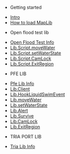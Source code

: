 - Getting started
* [Intro](README.md)
* [How to load MapLib](MapLib_Import.md)
- Open flood test lib
* [Open Flood Test Info](openfloodtest/OpenFloodTest.md)
* [Lib.Script.moveWater](openfloodtest/Lib.moveWater.md)
* [Lib.Script.setWaterState](openfloodtest/Lib.setWaterState.md)
* [Lib.Script.CamLock](openfloodtest/lib.Camlock.md)
* [Lib.Script.ExitRegion](openfloodtest/lib.ExitRegion.md)
- PFE LIB
* [Pfe Lib Info](Pfe/Main.md)
* [Lib.Client](Pfe/Client.md)
* [Lib.HookLiquidSwimEvent](Pfe/HookLiquidSwimEvent.md)
* [Lib.moveWater](openfloodtest/Lib.moveWater.md)
* [Lib.setWaterState](openfloodtest/Lib.setWaterState.md)
* [Lib.Alert](Pfe/Alert.md)
* [Lib.Survive](Pfe/Survive.md)
* [Lib.CamLock](openfloodtest/lib.Camlock.md)
* [Lib.ExitRegion](openfloodtest/lib.ExitRegion.md)
- TRIA PORT LIB
* [Tria Lib Info](Tria.os/Main.md)